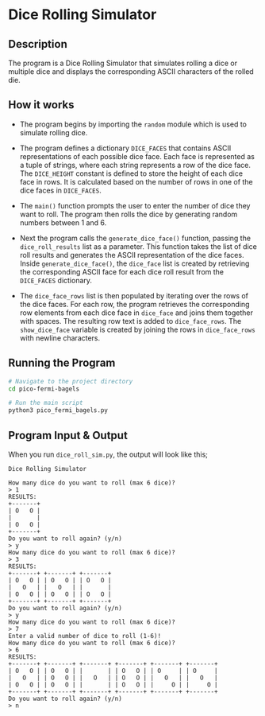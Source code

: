 # Dice Rolling Simulator

## Description

The program is a Dice Rolling Simulator that simulates rolling a dice or multiple dice and displays the corresponding ASCII characters of the rolled die.

## How it works

- The program begins by importing the `random` module which is used to simulate rolling dice.

- The program defines a dictionary `DICE_FACES` that contains ASCII representations of each possible dice face. Each face is represented as a tuple of strings, where each string represents a row of the dice face. The `DICE_HEIGHT` constant is defined to store the height of each dice face in rows. It is calculated based on the number of rows in one of the dice faces in `DICE_FACES`.

- The `main()` function prompts the user to enter the number of dice they want to roll. The program then rolls the dice by generating random numbers between 1 and 6.

- Next the program calls the `generate_dice_face()` function, passing the `dice_roll_results` list as a parameter. This function takes the list of dice roll results and generates the ASCII representation of the dice faces. Inside `generate_dice_face()`, the `dice_face` list is created by retrieving the corresponding ASCII face for each dice roll result from the `DICE_FACES` dictionary.

- The `dice_face_rows` list is then populated by iterating over the rows of the dice faces. For each row, the program retrieves the corresponding row elements from each dice face in `dice_face` and joins them together with spaces. The resulting row text is added to `dice_face_rows`. The `show_dice_face` variable is created by joining the rows in `dice_face_rows` with newline characters.

## Running the Program

```bash
# Navigate to the project directory
cd pico-fermi-bagels

# Run the main script
python3 pico_fermi_bagels.py
```

## Program Input & Output

When you run `dice_roll_sim.py`, the output will look like this;

```
Dice Rolling Simulator

How many dice do you want to roll (max 6 dice)?
> 1
RESULTS:
+-------+
| O   O |
|       |
| O   O |
+-------+
Do you want to roll again? (y/n)
> y
How many dice do you want to roll (max 6 dice)?
> 3
RESULTS:
+-------+ +-------+ +-------+
| O   O | | O   O | | O   O |
|   O   | |   O   | |       |
| O   O | | O   O | | O   O |
+-------+ +-------+ +-------+
Do you want to roll again? (y/n)
> y
How many dice do you want to roll (max 6 dice)?
> 7 
Enter a valid number of dice to roll (1-6)!
How many dice do you want to roll (max 6 dice)?
> 6
RESULTS:
+-------+ +-------+ +-------+ +-------+ +-------+ +-------+
| O   O | | O   O | |       | | O   O | | O     | | O     |
|   O   | | O   O | |   O   | | O   O | |   O   | |   O   |
| O   O | | O   O | |       | | O   O | |     O | |     O |
+-------+ +-------+ +-------+ +-------+ +-------+ +-------+
Do you want to roll again? (y/n)
> n
```